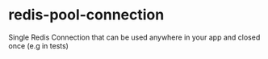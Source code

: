 # redis-pool-connection
Single Redis Connection that can be used anywhere in your app and closed once (e.g in tests)
